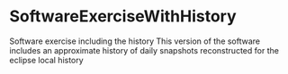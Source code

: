 SoftwareExerciseWithHistory
===========================

Software exercise including the history
This version of the software includes an approximate history of daily snapshots reconstructed for the eclipse local history
